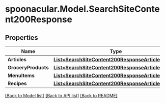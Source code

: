 # spoonacular.Model.SearchSiteContent200Response

## Properties

Name | Type | Description | Notes
------------ | ------------- | ------------- | -------------
**Articles** | [**List&lt;SearchSiteContent200ResponseArticlesInner&gt;**](SearchSiteContent200ResponseArticlesInner.md) |  | 
**GroceryProducts** | [**List&lt;SearchSiteContent200ResponseArticlesInner&gt;**](SearchSiteContent200ResponseArticlesInner.md) |  | 
**MenuItems** | [**List&lt;SearchSiteContent200ResponseArticlesInner&gt;**](SearchSiteContent200ResponseArticlesInner.md) |  | 
**Recipes** | [**List&lt;SearchSiteContent200ResponseArticlesInner&gt;**](SearchSiteContent200ResponseArticlesInner.md) |  | 

[[Back to Model list]](../README.md#documentation-for-models) [[Back to API list]](../README.md#documentation-for-api-endpoints) [[Back to README]](../README.md)

